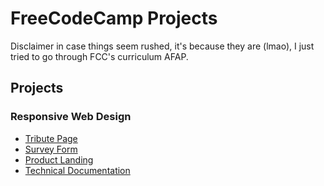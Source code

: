 # FreeCodeCamp Projects #

Disclaimer in case things seem rushed, it's because they are (lmao), I just tried to go through FCC's curriculum AFAP.

## Projects ##

### Responsive Web Design ###
- [Tribute Page](/fcc-001-tributepage/index.html)
- [Survey Form](/fcc-002-surveyform/index.html)
- [Product Landing](/fcc-003-productlanding/index.html)
- [Technical Documentation](/fcc-004-technicaldocumentation/index.html)
